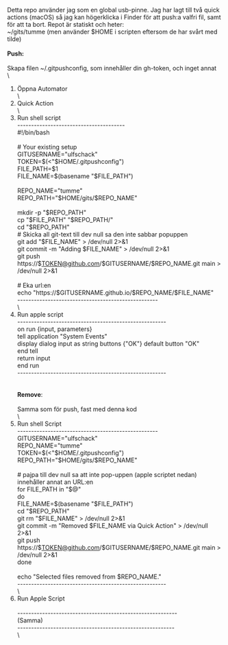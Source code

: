 Detta repo använder jag som en global usb-pinne. Jag har lagt till två
quick actions (macOS) så jag kan högerklicka i Finder för att push:a
valfri fil, samt för att ta bort. Repot är statiskt och heter:\
\~/gits/tumme (men använder \$HOME i scripten eftersom de har svårt med
tilde)\
\
**Push:**\
\
Skapa filen \~/.gitpushconfig, som innehåller din gh-token, och inget
annat\
\
1. Öppna Automator\
\
2. Quick Action\
\
3. Run shell script\
---------------------------------------\
#!/bin/bash\
\
\# Your existing setup\
GITUSERNAME=\"ulfschack\"\
TOKEN=\$(\<\"\$HOME/.gitpushconfig\")\
FILE_PATH=\$1\
FILE_NAME=\$(basename \"\$FILE_PATH\")\
\
REPO_NAME=\"tumme\"\
REPO_PATH=\"\$HOME/gits/\$REPO_NAME\"\
\
mkdir -p \"\$REPO_PATH\"\
cp \"\$FILE_PATH\" \"\$REPO_PATH/\"\
cd \"\$REPO_PATH\"\
\# Skicka all git-text till dev null sa den inte sabbar popuppen\
git add \"\$FILE_NAME\" \> /dev/null 2\>&1\
git commit -m \"Adding \$FILE_NAME\" \> /dev/null 2\>&1\
git push https://\$TOKEN@github.com/\$GITUSERNAME/\$REPO_NAME.git main
\> /dev/null 2\>&1\
\
\# Eka url:en\
echo \"https://\$GITUSERNAME.github.io/\$REPO_NAME/\$FILE_NAME\"\
---------------------------------------------------\
\
4. Run apple script\
------------------------------------------------------\
on run {input, parameters}\
tell application \"System Events\"\
display dialog input as string buttons {\"OK\"} default button \"OK\"\
end tell\
return input\
end run\
------------------------------------------------------\
\
\
**Remove**:\
\
Samma som för push, fast med denna kod\
\
1. Run shell Script\
---------------------------------------------------\
GITUSERNAME=\"ulfschack\"\
REPO_NAME=\"tumme\"\
TOKEN=\$(\<\"\$HOME/.gitpushconfig\")\
REPO_PATH=\"\$HOME/gits/\$REPO_NAME\"\
\
\# pajpa till dev null sa att inte pop-uppen (apple scriptet nedan)
innehåller annat an URL:en\
for FILE_PATH in \"\$@\"\
do\
FILE_NAME=\$(basename \"\$FILE_PATH\")\
cd \"\$REPO_PATH\"\
git rm \"\$FILE_NAME\" \> /dev/null 2\>&1\
git commit -m \"Removed \$FILE_NAME via Quick Action\" \> /dev/null
2\>&1\
git push https://\$TOKEN@github.com/\$GITUSERNAME/\$REPO_NAME.git main
\> /dev/null 2\>&1\
done\
\
echo \"Selected files removed from \$REPO_NAME.\"\
------------------------------------------------------\
\
2. Run Apple Script\
\
----------------------------------------------------------\
(Samma)\
---------------------------------------------------------\
\
